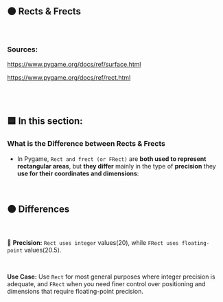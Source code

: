 ## 🟠 Rects & Frects



<br>

### Sources:

https://www.pygame.org/docs/ref/surface.html

https://www.pygame.org/docs/ref/rect.html


<br>
<br>





## 🟦 In this section:

### What is the Difference between Rects & Frects

-  In Pygame, `Rect and frect (or FRect)` are **both used to represent rectangular areas**, but **they differ** mainly in the type of **precision** they **use for their coordinates and dimensions**:


<br>

## 🟠  Differences

<br>

🔴 **Precision:** `Rect uses integer` values(20), while `FRect uses floating-point` values(20.5).

<br>


**Use Case:** Use `Rect` for most general purposes where integer precision is adequate, and `FRect` when you need finer control over positioning and dimensions that require floating-point precision.
